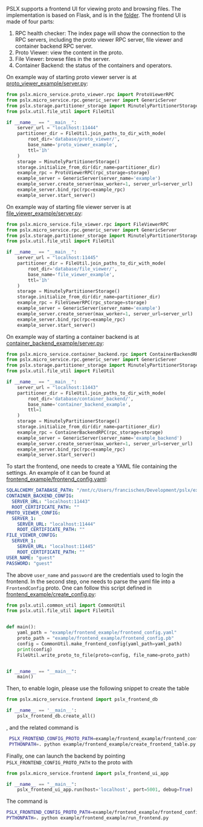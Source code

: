 PSLX supports a frontend UI for viewing proto and browsing files. The implementation is based on Flask, and is in the 
[folder](https://github.com/kfrancischen/pslx/tree/master/pslx/micro_service/frontend). The frontend UI is made of four parts:      
1. RPC health checker: The index page will show the connection to the RPC servers, including the proto viewer RPC server, file viewer
and container backend RPC server.       
2. Proto Viewer: view the content in the proto.     
3. File Viewer: browse files in the server.      
4. Container Backend: the status of the containers and operators.

On example way of starting proto viewer server is at [proto_viewer_example/server.py](https://github.com/kfrancischen/pslx/blob/master/example/proto_viewer_example/server.py):
```python
from pslx.micro_service.proto_viewer.rpc import ProtoViewerRPC
from pslx.micro_service.rpc.generic_server import GenericServer
from pslx.storage.partitioner_storage import MinutelyPartitionerStorage
from pslx.util.file_util import FileUtil

if __name__ == "__main__":
    server_url = "localhost:11444"
    partitioner_dir = FileUtil.join_paths_to_dir_with_mode(
        root_dir='database/proto_viewer/',
        base_name='proto_viewer_example',
        ttl='1h'
    )
    storage = MinutelyPartitionerStorage()
    storage.initialize_from_dir(dir_name=partitioner_dir)
    example_rpc = ProtoViewerRPC(rpc_storage=storage)
    example_server = GenericServer(server_name='example')
    example_server.create_server(max_worker=1, server_url=server_url)
    example_server.bind_rpc(rpc=example_rpc)
    example_server.start_server()
```

On example way of starting file viewer server is at [file_viewer_example/server.py](https://github.com/kfrancischen/pslx/blob/master/example/file_viewer_example/server.py):
```python
from pslx.micro_service.file_viewer.rpc import FileViewerRPC
from pslx.micro_service.rpc.generic_server import GenericServer
from pslx.storage.partitioner_storage import MinutelyPartitionerStorage
from pslx.util.file_util import FileUtil

if __name__ == "__main__":
    server_url = "localhost:11445"
    partitioner_dir = FileUtil.join_paths_to_dir_with_mode(
        root_dir='database/file_viewer/',
        base_name='file_viewer_example',
        ttl='1h'
    )
    storage = MinutelyPartitionerStorage()
    storage.initialize_from_dir(dir_name=partitioner_dir)
    example_rpc = FileViewerRPC(rpc_storage=storage)
    example_server = GenericServer(server_name='example')
    example_server.create_server(max_worker=1, server_url=server_url)
    example_server.bind_rpc(rpc=example_rpc)
    example_server.start_server()
```

On example way of starting a container backend is at [container_backend_example/server.py](https://github.com/kfrancischen/pslx/blob/master/example/container_backend_example/server.py):
```python
from pslx.micro_service.container_backend.rpc import ContainerBackendRPC
from pslx.micro_service.rpc.generic_server import GenericServer
from pslx.storage.partitioner_storage import MinutelyPartitionerStorage
from pslx.util.file_util import FileUtil

if __name__ == "__main__":
    server_url = "localhost:11443"
    partitioner_dir = FileUtil.join_paths_to_dir_with_mode(
        root_dir='database/container_backend/',
        base_name='container_backend_example',
        ttl=1
    )
    storage = MinutelyPartitionerStorage()
    storage.initialize_from_dir(dir_name=partitioner_dir)
    example_rpc = ContainerBackendRPC(rpc_storage=storage)
    example_server = GenericServer(server_name='example_backend')
    example_server.create_server(max_worker=1, server_url=server_url)
    example_server.bind_rpc(rpc=example_rpc)
    example_server.start_server()
```

To start the frontend, one needs to create a YAML file containing the settings. An example of it can be found at 
[frontend_example/frontend_config.yaml](https://github.com/kfrancischen/pslx/blob/master/example/frontend_example/frontend_config.yaml):
```yaml
SQLALCHEMY_DATABASE_PATH: "/mnt/c/Users/francischen/Development/pslx/example/frontend_example/frontend_example.db"
CONTAINER_BACKEND_CONFIG:
  SERVER_URL: "localhost:11443"
  ROOT_CERTIFICATE_PATH: ""
PROTO_VIEWER_CONFIG:
  SERVER_1:
    SERVER_URL: "localhost:11444"
    ROOT_CERTIFICATE_PATH: ""
FILE_VIEWER_CONFIG:
  SERVER_1:
    SERVER_URL: "localhost:11445"
    ROOT_CERTIFICATE_PATH: ""
USER_NAME: "guest"
PASSWORD: "guest"
```

The above `user_name` and `password` are the credentials used to login the frontend. In the second step, one needs to parse
the yaml file into a `FrontendConfig` proto. One can follow this script defined in [frontend_example/create_config.py](https://github.com/kfrancischen/pslx/blob/master/example/frontend_example/create_config.py):
```python
from pslx.util.common_util import CommonUtil
from pslx.util.file_util import FileUtil


def main():
    yaml_path = "example/frontend_example/frontend_config.yaml"
    proto_path = "example/frontend_example/frontend_config.pb"
    config = CommonUtil.make_frontend_config(yaml_path=yaml_path)
    print(config)
    FileUtil.write_proto_to_file(proto=config, file_name=proto_path)


if __name__ == "__main__":
    main()
```
Then, to enable login, please use the following snippet to create the table
```python
from pslx.micro_service.frontend import pslx_frontend_db

if __name__ == '__main__':
    pslx_frontend_db.create_all()
```
, and the related command is
```bash
 PSLX_FRONTEND_CONFIG_PROTO_PATH=example/frontend_example/frontend_config.pb \
 PYTHONPATH=. python example/frontend_example/create_frontend_table.py
```

Finally, one can launch the backend by pointing `PSLX_FRONTEND_CONFIG_PROTO_PATH` to the proto with
```python
from pslx.micro_service.frontend import pslx_frontend_ui_app

if __name__ == "__main__":
    pslx_frontend_ui_app.run(host='localhost', port=5001, debug=True)
```

The command is
```bash
PSLX_FRONTEND_CONFIG_PROTO_PATH=example/frontend_example/frontend_config.pb \
PYTHONPATH=. python example/frontend_example/run_frontend.py
```
